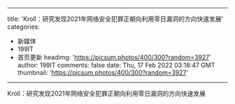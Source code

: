 
---
title: 'Kroll：研究发现2021年网络安全犯罪正朝向利用零日漏洞的方向快速发展'
categories: 
 - 新媒体
 - 199IT
 - 首页更新
headimg: 'https://picsum.photos/400/300?random=3927'
author: 199IT
comments: false
date: Thu, 17 Feb 2022 03:18:47 GMT
thumbnail: 'https://picsum.photos/400/300?random=3927'
---

<div>   
Kroll：研究发现2021年网络安全犯罪正朝向利用零日漏洞的方向快速发展  
</div>
            